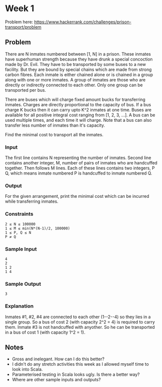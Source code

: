 # Week 1

Problem here: https://www.hackerrank.com/challenges/prison-transport/problem

## Problem

There are N inmates numbered between [1, N] in a prison. These inmates have superhuman strength because they have drunk a special concoction made by Dr. Evil. They have to be transported by some buses to a new facility. But they are bound by special chains which are made from strong carbon fibres. Each inmate is either chained alone or is chained in a group along with one or more inmates. A group of inmates are those who are directly or indirectly connected to each other. Only one group can be transported per bus.

There are buses which will charge fixed amount bucks for transferring inmates. Charges are directly proportional to the capacity of bus. If a bus charge K bucks then it can carry upto K^2 inmates at one time. Buses are available for all positive integral cost ranging from [1, 2, 3, ...]. A bus can be used multiple times, and each time it will charge. Note that a bus can also transfer less number of inmates than it's capacity.

Find the minimal cost to transport all the inmates.

### Input 
The first line contains N representing the number of inmates. Second line contains another integer, M, number of pairs of inmates who are handcuffed together. Then follows M lines. Each of these lines contains two integers, P Q, which means inmate numbered P is handcuffed to inmate numbered Q.

### Output 
For the given arrangement, print the minimal cost which can be incurred while transferring inmates.

### Constraints 
```
2 ≤ N ≤ 100000 
1 ≤ M ≤ min(N*(N-1)/2, 100000) 
1 ≤ P, Q ≤ N 
P ≠ Q
```

### Sample Input
```
4
2
1 2
1 4
```

### Sample Output
```
3
```

### Explanation 
Inmates #1, #2, #4 are connected to each other (1--2--4) so they lies in a single group. So a bus of cost 2 (with capacity 2^2 = 4) is required to carry them. Inmate #3 is not handcuffed with anyother. So he can be transported in a bus of cost 1 (with capacity 1^2 = 1).


## Notes

* Gross and inelegant. How can I do this better?
* I didn't do any stretch activities this week as I allowed myself time to look into Scala.
* Parameterised testing in Scala looks ugly. Is there a better way?
* Where are other sample inputs and outputs? 
